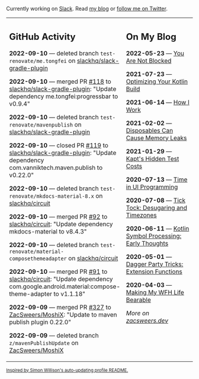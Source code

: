 Currently working on [Slack](https://slack.com/). Read [my blog](https://zacsweers.dev/) or [follow me on Twitter](https://twitter.com/ZacSweers).

<table><tr><td valign="top" width="60%">

## GitHub Activity
<!-- githubActivity starts -->
**2022-09-10** — deleted branch `test-renovate/me.tongfei` on [slackhq/slack-gradle-plugin](https://github.com/slackhq/slack-gradle-plugin)

**2022-09-10** — merged PR [#118](https://github.com/slackhq/slack-gradle-plugin/pull/118) to [slackhq/slack-gradle-plugin](https://github.com/slackhq/slack-gradle-plugin): "Update dependency me.tongfei:progressbar to v0.9.4"

**2022-09-10** — deleted branch `test-renovate/mavenpublish` on [slackhq/slack-gradle-plugin](https://github.com/slackhq/slack-gradle-plugin)

**2022-09-10** — closed PR [#119](https://github.com/slackhq/slack-gradle-plugin/pull/119) to [slackhq/slack-gradle-plugin](https://github.com/slackhq/slack-gradle-plugin): "Update dependency com.vanniktech.maven.publish to v0.22.0"

**2022-09-10** — deleted branch `test-renovate/mkdocs-material-8.x` on [slackhq/circuit](https://github.com/slackhq/circuit)

**2022-09-10** — merged PR [#92](https://github.com/slackhq/circuit/pull/92) to [slackhq/circuit](https://github.com/slackhq/circuit): "Update dependency mkdocs-material to v8.4.3"

**2022-09-10** — deleted branch `test-renovate/material-composethemeadapter` on [slackhq/circuit](https://github.com/slackhq/circuit)

**2022-09-10** — merged PR [#91](https://github.com/slackhq/circuit/pull/91) to [slackhq/circuit](https://github.com/slackhq/circuit): "Update dependency com.google.android.material:compose-theme-adapter to v1.1.18"

**2022-09-09** — merged PR [#327](https://github.com/ZacSweers/MoshiX/pull/327) to [ZacSweers/MoshiX](https://github.com/ZacSweers/MoshiX): "Update to maven publish plugin 0.22.0"

**2022-09-09** — deleted branch `z/mavenPublishUpdate` on [ZacSweers/MoshiX](https://github.com/ZacSweers/MoshiX)
<!-- githubActivity ends -->
</td><td valign="top" width="40%">

## On My Blog
<!-- blog starts -->
**2022-05-23** — [You Are Not Blocked](https://www.zacsweers.dev/you-are-not-blocked/)

**2021-07-23** — [Optimizing Your Kotlin Build](https://www.zacsweers.dev/optimizing-your-kotlin-build/)

**2021-06-14** — [How I Work](https://www.zacsweers.dev/how-i-work/)

**2021-02-02** — [Disposables Can Cause Memory Leaks](https://www.zacsweers.dev/disposables-can-cause-memory-leaks/)

**2021-01-29** — [Kapt's Hidden Test Costs](https://www.zacsweers.dev/kapts-hidden-test-costs/)

**2020-07-13** — [Time in UI Programming](https://www.zacsweers.dev/time-in-ui/)

**2020-07-08** — [Tick Tock: Desugaring and Timezones](https://www.zacsweers.dev/ticktock-desugaring-timezones/)

**2020-06-11** — [Kotlin Symbol Processing: Early Thoughts](https://www.zacsweers.dev/kotlin-symbol-processor-early-thoughts/)

**2020-05-01** — [Dagger Party Tricks: Extension Functions](https://www.zacsweers.dev/dagger-party-tricks-extension-functions/)

**2020-04-03** — [Making My WFH Life Bearable](https://www.zacsweers.dev/making-wfh-life-bearable/)
<!-- blog ends -->
_More on [zacsweers.dev](https://zacsweers.dev/)_
</td></tr></table>

<sub><a href="https://simonwillison.net/2020/Jul/10/self-updating-profile-readme/">Inspired by Simon Willison's auto-updating profile README.</a></sub>